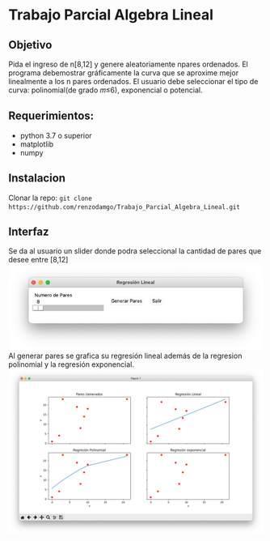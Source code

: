 # Trabajo Parcial Algebra Lineal
## Objetivo
Pida el ingreso de n[8,12] y genere aleatoriamente npares ordenados. 
El programa debemostrar gráficamente la curva que se aproxime mejor linealmente a los n pares ordenados. 
El usuario debe seleccionar el tipo de curva: polinomial(de grado 𝑚≤6), exponencial o potencial.
## Requerimientos:
- python 3.7 o superior
- matplotlib
- numpy
## Instalacion 
Clonar la repo:
`git clone https://github.com/renzodamgo/Trabajo_Parcial_Algebra_Lineal.git
`
## Interfaz
Se da al usuario un slider donde podra seleccional la cantidad de pares que desee entre [8,12]
![interfaz](img/interfaz.png)
Al generar pares se grafica su regresión lineal además de la regresion polinomial y la regresión exponencial.
![interfaz](img/resultado.png)

